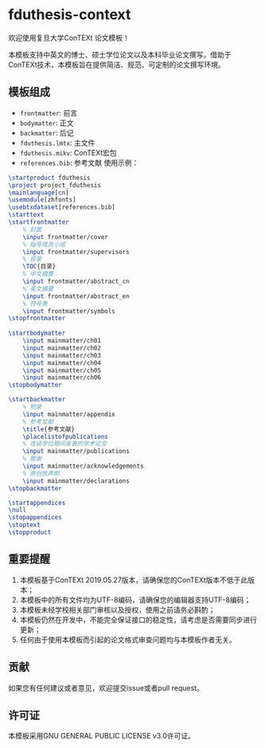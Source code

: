 # fduthesis-context
欢迎使用复旦大学ConTEXt 论文模板！

本模板支持中英文的博士、硕士学位论文以及本科毕业论文撰写。借助于ConTEXt技术，本模板旨在提供简洁、规范、可定制的论文撰写环境。

## 模板组成
+ `frontmatter`: 前言
+ `bodymatter`: 正文
+ `backmatter`: 后记
+ `fduthesis.lmtx`: 主文件
+ `fduthesis.mikv`: ConTEXt宏包
+ `references.bib`: 参考文献
使用示例：
```tex
\startproduct fduthesis
\project project_fduthesis
\mainlanguage[cn]
\usemodule[zhfonts]
\usebtxdataset[references.bib]
\starttext
\startfrontmatter
    % 封面
    \input frontmatter/cover
    % 指导成员小组
    \input frontmatter/supervisors
    % 目录
    \TOC{目录}
    % 中文摘要
    \input frontmatter/abstract_cn
    % 英文摘要
    \input frontmatter/abstract_en
    % 符号表
    \input frontmatter/symbols
\stopfrontmatter
    
\startbodymatter
    \input mainmatter/ch01
    \input mainmatter/ch02
    \input mainmatter/ch03
    \input mainmatter/ch04
    \input mainmatter/ch05
    \input mainmatter/ch06
\stopbodymatter

\startbackmatter
    % 附录
    \input mainmatter/appendix
    % 参考文献
    \title{参考文献}
    \placelistofpublications
    % 攻读学位期间发表的学术论文
    \input mainmatter/publications
    % 致谢
    \input mainmatter/acknowledgements
    % 原创性声明
    \input mainmatter/declarations
\stopbackmatter

\startappendices
\null
\stopappendices
\stoptext
\stopproduct
```

## 重要提醒
1. 本模板基于ConTEXt 2019.05.27版本，请确保您的ConTEXt版本不低于此版本；
2. 本模板中的所有文件均为UTF-8编码，请确保您的编辑器支持UTF-8编码；
3. 本模板未经学校相关部门审核以及授权，使用之前请务必斟酌；
4. 本模板仍然在开发中，不能完全保证接口的稳定性，请考虑是否需要同步进行更新；
5. 任何由于使用本模板而引起的论文格式审查问题均与本模板作者无关。

## 贡献

如果您有任何建议或者意见，欢迎提交issue或者pull request。

## 许可证

本模板采用GNU GENERAL PUBLIC LICENSE v3.0许可证。
